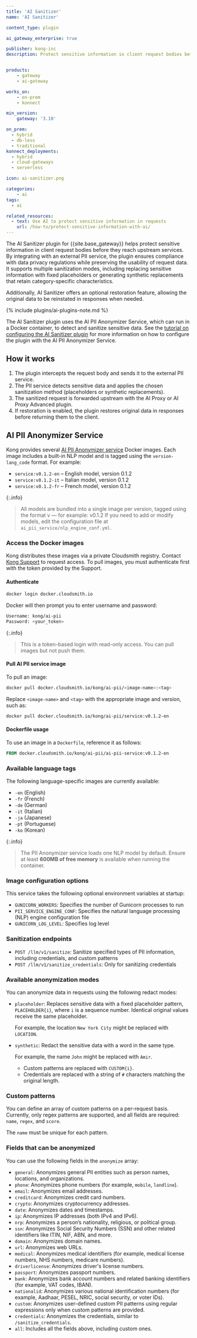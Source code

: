 ```yaml
---
title: 'AI Sanitizer'
name: 'AI Sanitizer'

content_type: plugin

ai_gateway_enterprise: true

publisher: kong-inc
description: Protect sensitive information in client request bodies before they reach upstream services


products:
    - gateway
    - ai-gateway

works_on:
    - on-prem
    - konnect

min_version:
    gateway: '3.10'

on_prem:
  - hybrid
  - db-less
  - traditional
konnect_deployments:
  - hybrid
  - cloud-gateways
  - serverless

icon: ai-sanitizer.png

categories:
    - ai
tags:
  - ai

related_resources:
  - text: Use AI to protect sensitive information in requests
    url: /how-to/protect-sensitive-information-with-ai/
---
```


The AI Sanitizer plugin for {{site.base_gateway}} helps protect sensitive information in client request bodies before they reach upstream services.
By integrating with an external PII service, the plugin ensures compliance with data privacy regulations while preserving the usability of request data.
It supports multiple sanitization modes, including replacing sensitive information with fixed placeholders or generating synthetic replacements that retain category-specific characteristics.

Additionally, AI Sanitizer offers an optional restoration feature, allowing the original data to be reinstated in responses when needed.

{% include plugins/ai-plugins-note.md %}

The AI Sanitizer plugin uses the AI PII Anonymizer Service, which can run in a Docker container, to detect and sanitize sensitive data. See the [tutorial on configuring the AI Sanitizer plugin](/how-to/protect-sensitive-information-with-ai/) for more information on how to configure the plugin with the AI PII Anonymizer Service.

## How it works

1. The plugin intercepts the request body and sends it to the external PII service.
1. The PII service detects sensitive data and applies the chosen sanitization method (placeholders or synthetic replacements).
1. The sanitized request is forwarded upstream with the AI Proxy or AI Proxy Advanced plugin.
1. If restoration is enabled, the plugin restores original data in responses before returning them to the client.

## AI PII Anonymizer Service

Kong provides several [AI PII Anonymizer service](https://cloudsmith.io/~kong/repos/ai-pii/packages/) Docker images. Each image includes a built-in NLP model and is tagged using the `version-lang_code` format. For example:

* `service:v0.1.2-en` – English model, version 0.1.2
* `service:v0.1.2-it` – Italian model, version 0.1.2
* `service:v0.1.2-fr` – French model, version 0.1.2

{:.info}
> All models are bundled into a single image per version, tagged using the format v<version> — for example: v0.1.2
> If you need to add or modify models, edit the configuration file at `ai_pii_service/nlp_engine_conf.yml`.

### Access the Docker images

Kong distributes these images via a private Cloudsmith registry. Contact [Kong Support](https://support.konghq.com/support/s/) to request access. To pull images, you must authenticate first with the token provided by the Support.

#### Authenticate

```bash
docker login docker.cloudsmith.io
```

Docker will then prompt you to enter username and password:

```bash
Username: kong/ai-pii
Password: <your_token>
```

{:.info}
> This is a token-based login with read-only access. You can pull images but not push them.

#### Pull AI PII service image

To pull an image:

```bash
docker pull docker.cloudsmith.io/kong/ai-pii/<image-name>:<tag>
```

Replace `<image-name>` and `<tag>` with the appropriate image and version, such as:

```bash
docker pull docker.cloudsmith.io/kong/ai-pii/service:v0.1.2-en
```

#### Dockerfile usage

To use an image in a `Dockerfile`, reference it as follows:

```dockerfile
FROM docker.cloudsmith.io/kong/ai-pii/ai-pii-service:v0.1.2-en
```

### Available language tags

The following language-specific images are currently available:

* `-en` (English)
* `-fr` (French)
* `-de` (German)
* `-it` (Italian)
* `-ja` (Japanese)
* `-pt` (Portuguese)
* `-ko` (Korean)

{:.info}
> The PII Anonymizer service loads one NLP model by default. Ensure at least **600MB of free memory** is available when running the container.

### Image configuration options

This service takes the following optional environment variables at startup:
* `GUNICORN_WORKERS`: Specifies the number of Gunicorn processes to run
* `PII_SERVICE_ENGINE_CONF`: Specifies the natural language processing (NLP) engine configuration file
* `GUNICORN_LOG_LEVEL`: Specifies log level

### Sanitization endpoints

* `POST /llm/v1/sanitize`: Sanitize specified types of PII information, including credentials, and custom patterns
* `POST /llm/v1/sanitize_credentials`: Only for sanitizing credentials

### Available anonymization modes

You can anonymize data in requests using the following redact modes:

* `placeholder`: Replaces sensitive data with a fixed placeholder pattern, `PLACEHOLDER{i}`, where `i` is a sequence number. Identical original values receive the same placeholder.

   For example, the location `New York City` might be replaced with `LOCATION`.

* `synthetic`: Redact the sensitive data with a word in the same type.

   For example, the name `John` might be replaced with `Amir`.

  * Custom patterns are replaced with `CUSTOM{i}`.
  * Credentials are replaced with a string of `#` characters matching the original length.

### Custom patterns

You can define an array of custom patterns on a per-request basis.
Currently, only regex patterns are supported, and all fields are required: `name`, `regex`, and `score`.

The `name` must be unique for each pattern.

### Fields that can be anonymized

You can use the following fields in the `anonymize` array:

* `general`: Anonymizes general PII entities such as person names, locations, and organizations.
* `phone`: Anonymizes phone numbers (for example, `mobile`, `landline`).
* `email`: Anonymizes email addresses.
* `creditcard`: Anonymizes credit card numbers.
* `crypto`: Anonymizes cryptocurrency addresses.
* `date`: Anonymizes dates and timestamps.
* `ip`: Anonymizes IP addresses (both IPv4 and IPv6).
* `nrp`: Anonymizes a person’s nationality, religious, or political group.
* `ssn`: Anonymizes Social Security Numbers (SSN) and other related identifiers like ITIN, NIF, ABN, and more.
* `domain`: Anonymizes domain names.
* `url`: Anonymizes web URLs.
* `medical`: Anonymizes medical identifiers (for example, medical license numbers, NHS numbers, medicare numbers).
* `driverlicense`: Anonymizes driver's license numbers.
* `passport`: Anonymizes passport numbers.
* `bank`: Anonymizes bank account numbers and related banking identifiers (for example, VAT codes, IBAN).
* `nationalid`: Anonymizes various national identification numbers (for example, Aadhaar, PESEL, NRIC, social security, or voter IDs).
* `custom`: Anonymizes user-defined custom PII patterns using regular expressions only when custom patterns are provided.
* `credentials`: Anonymizes the credentials, similar to `/sanitize_credentials`.
* `all`: Includes all the fields above, including custom ones.